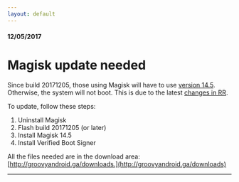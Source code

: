 ```yaml
---
layout: default
---
```


#### 12/05/2017
# [](#magisk-update-needed)Magisk update needed

Since build 20171205, those using Magisk will have to use [version 14.5](http://groovyandroid.ga/downloads). Otherwise, the system will not boot. This is due to the latest [changes in RR](https://github.com/ResurrectionRemix/android_vendor_resurrection/commit/bb1146a7070eab1fef05e15d2fa6ca11b553dcb5).

To update, follow these steps:

1. Uninstall Magisk
2. Flash build 20171205 (or later)
3. Install Magisk 14.5
4. Install Verified Boot Signer

All the files needed are in the download area: [http://groovyandroid.ga/downloads.](http://groovyandroid.ga/downloads)

* * *
